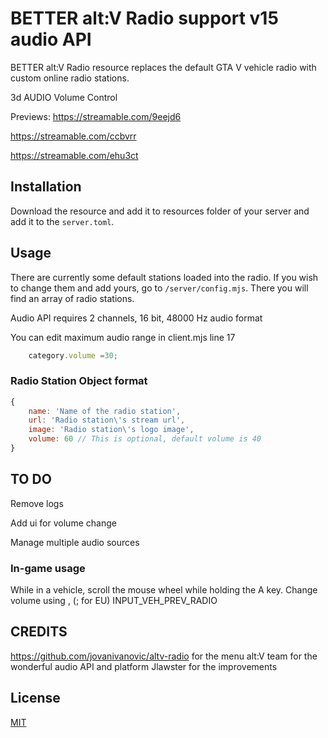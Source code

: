 # BETTER alt:V Radio support v15 audio API

BETTER alt:V Radio resource replaces the default GTA V vehicle radio with custom online 
radio stations.

3d AUDIO
Volume Control

Previews: 
https://streamable.com/9eejd6

https://streamable.com/ccbvrr

https://streamable.com/ehu3ct


## Installation

Download the resource and add it to resources folder of your server and 
add it to the `server.toml`.

## Usage

There are currently some default stations loaded into the radio. If you 
wish to change them and add yours, go to `/server/config.mjs`. There 
you will find an array of radio stations.

Audio API requires 2 channels, 16 bit, 48000 Hz audio format

You can edit maximum audio range in client.mjs line 17
```js
    category.volume =30;
```

### Radio Station Object format

```js
{
    name: 'Name of the radio station',
    url: 'Radio station\'s stream url',
    image: 'Radio station\'s logo image',
    volume: 60 // This is optional, default volume is 40
}
```

##  TO DO

Remove logs

Add ui for volume change

Manage multiple audio sources

### In-game usage

While in a vehicle, scroll the mouse wheel while holding the A key.
Change volume using , (; for EU) INPUT_VEH_PREV_RADIO

##  CREDITS

https://github.com/jovanivanovic/altv-radio for the menu
alt:V team for the wonderful audio API and platform
Jlawster for the improvements 

## License

[MIT](http://opensource.org/licenses/MIT)
